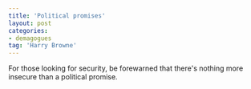 ```yaml
---
title: 'Political promises'
layout: post
categories:
- demagogues
tag: 'Harry Browne'
---
```


For those looking for security, be forewarned that there's nothing more insecure than a political promise.